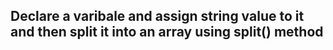 ## Declare a varibale and assign string value to it and then split it into an array using split() method
